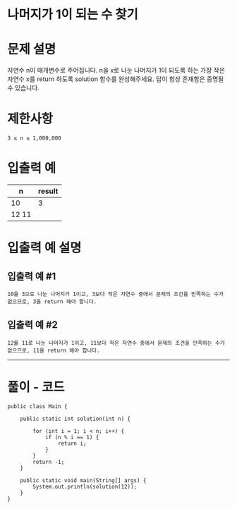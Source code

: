 # 나머지가 1이 되는 수 찾기

# 문제 설명

자연수 n이 매개변수로 주어집니다. n을 x로 나눈 나머지가 1이 되도록 하는 가장 작은 자연수 x를 return 하도록 solution 함수를 완성해주세요. 답이 항상 존재함은 증명될 수 있습니다.

# 제한사항

    3 ≤ n ≤ 1,000,000

# 입출력 예
|n| 	result|
|---|---|
|10 	|3|
|12 	11|


# 입출력 예 설명

## 입출력 예 #1

    10을 3으로 나눈 나머지가 1이고, 3보다 작은 자연수 중에서 문제의 조건을 만족하는 수가 없으므로, 3을 return 해야 합니다.

## 입출력 예 #2

    12를 11로 나눈 나머지가 1이고, 11보다 작은 자연수 중에서 문제의 조건을 만족하는 수가 없으므로, 11을 return 해야 합니다.

---

# 풀이 - 코드

    public class Main {
    
        public static int solution(int n) {
    
            for (int i = 1; i < n; i++) {
                if (n % i == 1) {
                    return i;
                }
            }
            return -1;
        }
    
        public static void main(String[] args) {
            System.out.println(solution(12));
        }
    }